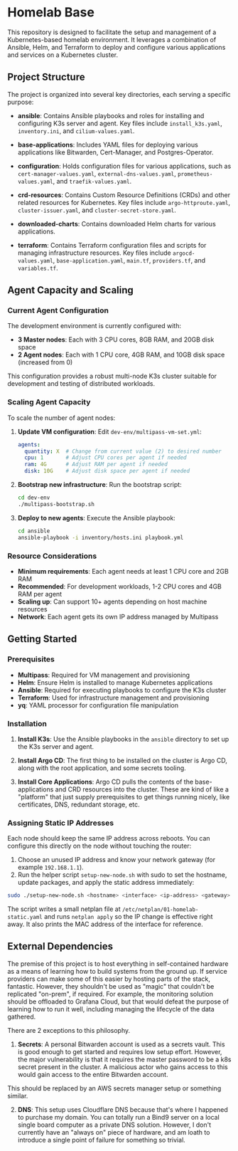# Homelab Base

This repository is designed to facilitate the setup and management of a Kubernetes-based homelab environment. It leverages a combination of Ansible, Helm, and Terraform to deploy and configure various applications and services on a Kubernetes cluster.

## Project Structure

The project is organized into several key directories, each serving a specific purpose:

- **ansible**: Contains Ansible playbooks and roles for installing and configuring K3s server and agent. Key files include `install_k3s.yaml`, `inventory.ini`, and `cilium-values.yaml`.

- **base-applications**: Includes YAML files for deploying various applications like Bitwarden, Cert-Manager, and Postgres-Operator.

- **configuration**: Holds configuration files for various applications, such as `cert-manager-values.yaml`, `external-dns-values.yaml`, `prometheus-values.yaml`, and `traefik-values.yaml`.

- **crd-resources**: Contains Custom Resource Definitions (CRDs) and other related resources for Kubernetes. Key files include `argo-httproute.yaml`, `cluster-issuer.yaml`, and `cluster-secret-store.yaml`.

- **downloaded-charts**: Contains downloaded Helm charts for various applications.

- **terraform**: Contains Terraform configuration files and scripts for managing infrastructure resources. Key files include `argocd-values.yaml`, `base-application.yaml`, `main.tf`, `providers.tf`, and `variables.tf`.

## Agent Capacity and Scaling

### Current Agent Configuration

The development environment is currently configured with:
- **3 Master nodes**: Each with 3 CPU cores, 8GB RAM, and 20GB disk space
- **2 Agent nodes**: Each with 1 CPU core, 4GB RAM, and 10GB disk space (increased from 0)

This configuration provides a robust multi-node K3s cluster suitable for development and testing of distributed workloads.

### Scaling Agent Capacity

To scale the number of agent nodes:

1. **Update VM configuration**: Edit `dev-env/multipass-vm-set.yml`:
   ```yaml
   agents:
     quantity: X  # Change from current value (2) to desired number
     cpu: 1       # Adjust CPU cores per agent if needed
     ram: 4G      # Adjust RAM per agent if needed
     disk: 10G    # Adjust disk space per agent if needed
   ```

2. **Bootstrap new infrastructure**: Run the bootstrap script:
   ```bash
   cd dev-env
   ./multipass-bootstrap.sh
   ```

3. **Deploy to new agents**: Execute the Ansible playbook:
   ```bash
   cd ansible
   ansible-playbook -i inventory/hosts.ini playbook.yml
   ```

### Resource Considerations

- **Minimum requirements**: Each agent needs at least 1 CPU core and 2GB RAM
- **Recommended**: For development workloads, 1-2 CPU cores and 4GB RAM per agent
- **Scaling up**: Can support 10+ agents depending on host machine resources
- **Network**: Each agent gets its own IP address managed by Multipass

## Getting Started

### Prerequisites

- **Multipass**: Required for VM management and provisioning
- **Helm**: Ensure Helm is installed to manage Kubernetes applications
- **Ansible**: Required for executing playbooks to configure the K3s cluster
- **Terraform**: Used for infrastructure management and provisioning
- **yq**: YAML processor for configuration file manipulation

### Installation

1. **Install K3s**: Use the Ansible playbooks in the `ansible` directory to set up the K3s server and agent.

2. **Install Argo CD**: The first thing to be installed on the cluster is Argo CD, along with the root application, and some secrets tooling.

3. **Install Core Applications**: Argo CD pulls the contents of the base-applications and CRD resources into the cluster. These are kind of like a "platform" that just supply prerequisites to get things running nicely, like certificates, DNS, redundant storage, etc.

### Assigning Static IP Addresses

Each node should keep the same IP address across reboots. You can configure this directly on the node without touching the router:

1. Choose an unused IP address and know your network gateway (for example `192.168.1.1`).
2. Run the helper script `setup-new-node.sh` with sudo to set the hostname, update packages, and apply the static address immediately:

```bash
sudo ./setup-new-node.sh <hostname> <interface> <ip-address> <gateway> [dns]
```

The script writes a small netplan file at `/etc/netplan/01-homelab-static.yaml` and runs `netplan apply` so the IP change is effective right away. It also prints the MAC address of the interface for reference.


## External Dependencies

The premise of this project is to host everything in self-contained hardware as a means of learning how to build systems from the ground up. If service providers can make some of this easier by hosting parts of the stack, fantastic. However, they shouldn't be used as "magic" that couldn't be replicated "on-prem", if required. For example, the monitoring solution should be offloaded to Grafana Cloud, but that would defeat the purpose of learning how to run it well, including managing the lifecycle of the data gathered.

There are 2 exceptions to this philosophy.

1. **Secrets**: A personal Bitwarden account is used as a secrets vault. This is good enough to get started and requires low setup effort. However, the major vulnerability is that it requires the master password to be a k8s secret present in the cluster. A malicious actor who gains access to this would gain access to the entire Bitwarden account.

This should be replaced by an AWS secrets manager setup or something similar.

2. **DNS**: This setup uses Cloudflare DNS because that's where I happened to purchase my domain. You can totally run a Bind9 server on a local single board computer as a private DNS solution. However, I don't currently have an "always on" piece of hardware, and am loath to introduce a single point of failure for something so trivial.



